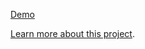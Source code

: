 [Demo](https://i.kalenwallin.com/file/portfoliov2/sharex/v2_demo.mp4 "Demo")

[Learn more about this project](https://kalenwallin.com/portfoliov2).
